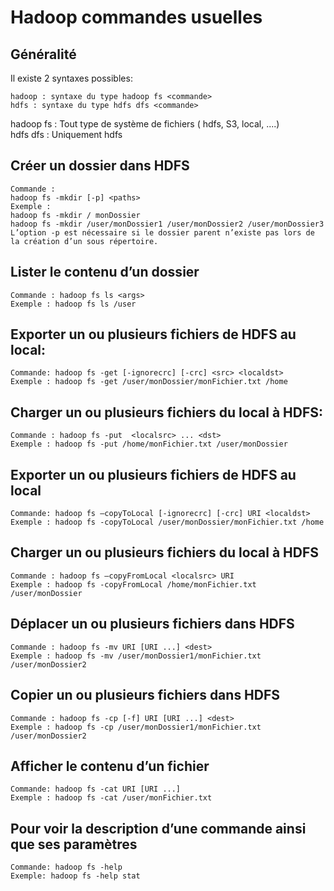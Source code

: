 # Hadoop commandes usuelles

## Généralité

Il existe 2 syntaxes possibles:

```
hadoop : syntaxe du type hadoop fs <commande>
hdfs : syntaxe du type hdfs dfs <commande>
```
hadoop fs : Tout type de système de fichiers ( hdfs, S3, local, ....)   
hdfs dfs : Uniquement hdfs   

## Créer un dossier dans HDFS

```
Commande :
hadoop fs -mkdir [-p] <paths>
Exemple :
hadoop fs -mkdir / monDossier
hadoop fs -mkdir /user/monDossier1 /user/monDossier2 /user/monDossier3
L’option -p est nécessaire si le dossier parent n’existe pas lors de la création d’un sous répertoire.
```

## Lister le contenu d’un dossier

```
Commande : hadoop fs ls <args>
Exemple : hadoop fs ls /user
```

## Exporter un ou plusieurs fichiers de HDFS au local:

```
Commande: hadoop fs -get [-ignorecrc] [-crc] <src> <localdst> 
Exemple : hadoop fs -get /user/monDossier/monFichier.txt /home
```

## Charger un ou plusieurs fichiers du local à HDFS:

```
Commande : hadoop fs -put  <localsrc> ... <dst>
Exemple : hadoop fs -put /home/monFichier.txt /user/monDossier
```

## Exporter un ou plusieurs fichiers de HDFS au local

```
Commande: hadoop fs –copyToLocal [-ignorecrc] [-crc] URI <localdst>  
Exemple : hadoop fs -copyToLocal /user/monDossier/monFichier.txt /home
```

## Charger un ou plusieurs fichiers du local à HDFS
```
Commande : hadoop fs –copyFromLocal <localsrc> URI  
Exemple : hadoop fs -copyFromLocal /home/monFichier.txt /user/monDossier
```

## Déplacer un ou plusieurs fichiers dans HDFS

```
Commande : hadoop fs -mv URI [URI ...] <dest>  
Exemple : hadoop fs -mv /user/monDossier1/monFichier.txt  /user/monDossier2
```

## Copier un ou plusieurs fichiers dans HDFS

```
Commande : hadoop fs -cp [-f] URI [URI ...] <dest>  
Exemple : hadoop fs -cp /user/monDossier1/monFichier.txt  /user/monDossier2
```

## Afficher le contenu d’un fichier

```
Commande: hadoop fs -cat URI [URI ...]
Exemple : hadoop fs -cat /user/monFichier.txt
```

## Pour voir la description d’une commande  ainsi que ses paramètres
```
Commande: hadoop fs -help 
Exemple: hadoop fs -help stat
```
